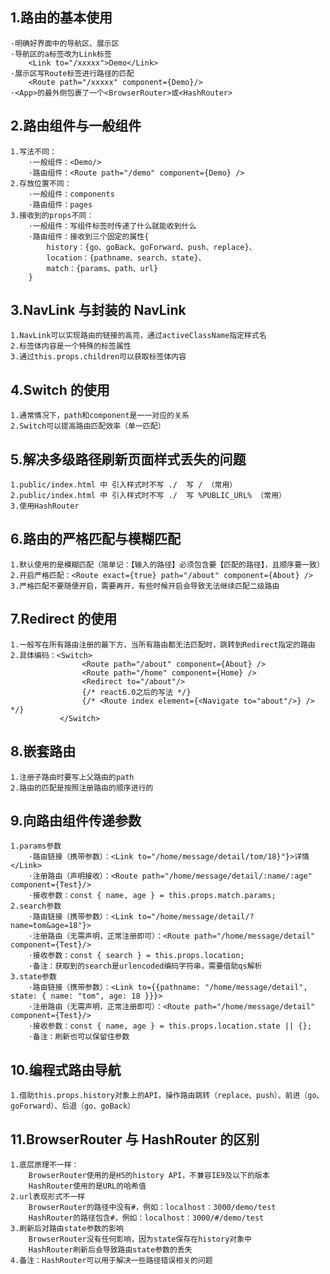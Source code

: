 ## 1.路由的基本使用

    ·明确好界面中的导航区、展示区
    ·导航区的a标签改为Link标签
        <Link to="/xxxxx">Demo</Link>
    ·展示区写Route标签进行路径的匹配
        <Route path="/xxxxx" component={Demo}/>
    ·<App>的最外侧包裹了一个<BrowserRouter>或<HashRouter>

## 2.路由组件与一般组件

    1.写法不同：
        ·一般组件：<Demo/>
        ·路由组件：<Route path="/demo" component={Demo} />
    2.存放位置不同：
        ·一般组件：components
        ·路由组件：pages
    3.接收到的props不同：
        ·一般组件：写组件标签时传递了什么就能收到什么
        ·路由组件：接收到三个固定的属性{
            history：{go、goBack、goForward、push、replace}、
            location：{pathname、search、state}、
            match：{params、path、url}
        }

## 3.NavLink 与封装的 NavLink

    1.NavLink可以实现路由的链接的高亮，通过activeClassName指定样式名
    2.标签体内容是一个特殊的标签属性
    3.通过this.props.children可以获取标签体内容

## 4.Switch 的使用

    1.通常情况下，path和component是一一对应的关系
    2.Switch可以提高路由匹配效率（单一匹配）

## 5.解决多级路径刷新页面样式丢失的问题

    1.public/index.html 中 引入样式时不写 ./  写 / （常用）
    2.public/index.html 中 引入样式时不写 ./  写 %PUBLIC_URL% （常用）
    3.使用HashRouter

## 6.路由的严格匹配与模糊匹配

    1.默认使用的是模糊匹配（简单记：【输入的路径】必须包含要【匹配的路径】，且顺序要一致）
    2.开启严格匹配：<Route exact={true} path="/about" component={About} />
    3.严格匹配不要随便开启，需要再开，有些时候开启会导致无法继续匹配二级路由

## 7.Redirect 的使用

    1.一般写在所有路由注册的最下方，当所有路由都无法匹配时，跳转到Redirect指定的路由
    2.具体编码：<Switch>
                    <Route path="/about" component={About} />
                    <Route path="/home" component={Home} />
                    <Redirect to="/about"/>
                    {/* react6.0之后的写法 */}
                    {/* <Route index element={<Navigate to="about"/>} /> */}
               </Switch>

## 8.嵌套路由

    1.注册子路由时要写上父路由的path
    2.路由的匹配是按照注册路由的顺序进行的

## 9.向路由组件传递参数

    1.params参数
        ·路由链接（携带参数）：<Link to="/home/message/detail/tom/18}"}>详情</Link>
        ·注册路由（声明接收）：<Route path="/home/message/detail/:name/:age" component={Test}/>
        ·接收参数：const { name, age } = this.props.match.params;
    2.search参数
        ·路由链接（携带参数）：<Link to="/home/message/detail/?name=tom&age=18"}>
        ·注册路由（无需声明，正常注册即可）：<Route path="/home/message/detail" component={Test}/>
        ·接收参数：const { search } = this.props.location;
        ·备注：获取到的search是urlencoded编码字符串，需要借助qs解析
    3.state参数
        ·路由链接（携带参数）：<Link to={{pathname: "/home/message/detail", state: { name: "tom", age: 18 }}}>
        ·注册路由（无需声明，正常注册即可）：<Route path="/home/message/detail" component={Test}/>
        ·接收参数：const { name, age } = this.props.location.state || {};
        ·备注：刷新也可以保留住参数

## 10.编程式路由导航

    1.借助this.props.history对象上的API，操作路由跳转（replace、push）、前进（go、goForward）、后退（go、goBack）

## 11.BrowserRouter 与 HashRouter 的区别

    1.底层原理不一样：
        BrowserRouter使用的是H5的history API，不兼容IE9及以下的版本
        HashRouter使用的是URL的哈希值
    2.url表现形式不一样
        BrowserRouter的路径中没有#，例如：localhost：3000/demo/test
        HashRouter的路径包含#，例如：localhost：3000/#/demo/test
    3.刷新后对路由state参数的影响
        BrowserRouter没有任何影响，因为state保存在history对象中
        HashRouter刷新后会导致路由state参数的丢失
    4.备注：HashRouter可以用于解决一些路径错误相关的问题
